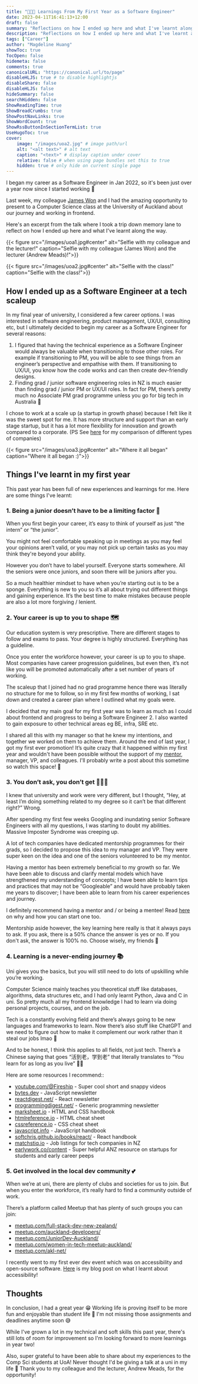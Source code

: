 ```yaml
---
title: "👩🏻‍💻 Learnings From My First Year as a Software Engineer"
date: 2023-04-11T16:41:13+12:00
draft: false
summary: "Reflections on how I ended up here and what I've learnt along the way" #displays underneath title in blog title card on homepage
description: "Reflections on how I ended up here and what I've learnt along the way" #displays underneath title in actual blog page
tags: ["Career"]
author: "Magdeline Huang"
showToc: true
TocOpen: false
hidemeta: false
comments: true
canonicalURL: "https://canonical.url/to/page"
disableHLJS: true # to disable highlightjs
disableShare: false
disableHLJS: false
hideSummary: false
searchHidden: false
ShowReadingTime: true
ShowBreadCrumbs: true
ShowPostNavLinks: true
ShowWordCount: true
ShowRssButtonInSectionTermList: true
UseHugoToc: true
cover:
    image: "/images/uoa2.jpg" # image path/url
    alt: "<alt text>" # alt text
    caption: "<text>" # display caption under cover
    relative: false # when using page bundles set this to true
    hidden: true # only hide on current single page
---
```


I began my career as a Software Engineer in Jan 2022, so it's been just over a year now since I started working 🤯

Last week, my colleague [James Won](https://github.com/jwwnz) and I had the amazing opportunity to present to a Computer Science class at the University of Auckland about our journey and working in frontend.

Here's an excerpt from the talk where I took a trip down memory lane to reflect on how I ended up here and what I've learnt along the way.

{{< figure src="/images/uoa1.jpg#center" alt="Selfie with my colleague and the lecturer!" caption="Selfie with my colleague (James Won) and the lecturer (Andrew Meads)!">}}

{{< figure src="/images/uoa2.jpg#center" alt="Selfie with the class!" caption="Selfie with the class!">}}

## How I ended up as a Software Engineer at a tech scaleup

In my final year of university, I considered a few career options. I was interested in software engineering, product management, UX/UI, consulting etc, but I ultimately decided to begin my career as a Software Engineer for several reasons:

1. I figured that having the technical experience as a Software Engineer would always be valuable when transitioning to those other roles. For example if transitioning to PM, you will be able to see things from an engineer’s perspective and empathise with them. If transitioning to UX/UI, you know how the code works and can then create dev-friendly designs.
2. Finding grad / junior software engineering roles in NZ is much easier than finding grad / junior PM or UX/UI roles. In fact for PM, there’s pretty much no Associate PM grad programme unless you go for big tech in Australia 🥲

I chose to work at a scale up (a startup in growth phase) because I felt like it was the sweet spot for me. It has more structure and support than an early stage startup, but it has a lot more flexibility for innovation and growth compared to a corporate. (PS See [here](https://magdelinehuang.com/posts/005-internships/#the-type-of-company) for my comparison of different types of companies)

{{< figure src="/images/uoa3.jpg#center" alt="Where it all began" caption="Where it all began :)">}}

## Things I've learnt in my first year

This past year has been full of new experiences and learnings for me. Here are some things I've learnt:

### 1. Being a junior doesn’t have to be a limiting factor 🧽

When you first begin your career, it’s easy to think of yourself as just “the intern” or “the junior”.

You might not feel comfortable speaking up in meetings as you may feel your opinions aren’t valid, or you may not pick up certain tasks as you may think they're beyond your ability.

However you don’t have to label yourself. Everyone starts somewhere. All the seniors were once juniors, and soon there will be juniors after you.

So a much healthier mindset to have when you’re starting out is to be a sponge. Everything is new to you so it’s all about trying out different things and gaining experience. It’s the best time to make mistakes because people are also a lot more forgiving / lenient.

### 2. Your career is up to you to shape 🗺️

Our education system is very prescriptive. There are different stages to follow and exams to pass. Your degree is highly structured. Everything has a guideline.

Once you enter the workforce however, your career is up to you to shape. Most companies have career progression guidelines, but even then, it’s not like you will be promoted automatically after a set number of years of working.

The scaleup that I joined had no grad programme hence there was literally no structure for me to follow, so in my first few months of working, I sat down and created a career plan where I outlined what my goals were.

I decided that my main goal for my first year was to learn as much as I could about frontend and progress to being a Software Engineer 2. I also wanted to gain exposure to other technical areas eg BE, infra, SRE etc.

I shared all this with my manager so that he knew my intentions, and together we worked on them to achieve them. Around the end of last year, I got my first ever promotion! It’s quite crazy that it happened within my first year and wouldn't have been possible without the support of my [mentor](https://magdelinehuang.com/posts/006-mentorship/), manager, VP, and colleagues. I'll probably write a post about this sometime so watch this space! 👀

### 3. You don’t ask, you don’t get 🙋🏻‍♀️

I knew that university and work were very different, but I thought, “Hey, at least I’m doing something related to my degree so it can’t be that different right?” Wrong.

After spending my first few weeks Googling and inundating senior Software Engineers with all my questions, I was starting to doubt my abilities. Massive Imposter Syndrome was creeping up.

A lot of tech companies have dedicated mentorship programmes for their grads, so I decided to propose this idea to my manager and VP. They were super keen on the idea and one of the seniors volunteered to be my mentor.

Having a mentor has been extremely beneficial to my growth so far. We have been able to discuss and clarify mental models which have strengthened my understanding of concepts; I have been able to learn tips and practices that may not be “Googleable” and would have probably taken me years to discover; I have been able to learn from his career experiences and journey.

I definitely recommend having a mentor and / or being a mentee! Read [here](https://magdelinehuang.com/posts/006-mentorship/) on why and how you can start one too.

Mentorship aside however, the key learning here really is that it always pays to ask. If you ask, there is a 50% chance the answer is yes or no. If you don't ask, the answer is 100% no. Choose wisely, my friends 🫡

### 4. Learning is a never-ending journey 📚

Uni gives you the basics, but you will still need to do lots of upskilling while you’re working.

Computer Science mainly teaches you theoretical stuff like databases, algorithms, data structures etc, and I had only learnt Python, Java and C in uni. So pretty much all my frontend knowledge I had to learn via doing personal projects, courses, and on the job.

Tech is a constantly evolving field and there’s always going to be new languages and frameworks to learn. Now there’s also stuff like ChatGPT and we need to figure out how to make it complement our work rather than it steal our jobs lmao 🤡

And to be honest, I think this applies to all fields, not just tech. There’s a Chinese saying that goes “活到老，学到老” that literally translates to “You learn for as long as you live” 👵🏻

Here are some resources I recommend::

- [youtube.com/@Fireship](https://www.youtube.com/@Fireship) - Super cool short and snappy videos
- [bytes.dev](http://bytes.dev) - JavaScript newsletter
- [reactdigest.net/](https://reactdigest.net/) - React newsletter
- [programmingdigest.net/](https://programmingdigest.net/) - Generic programming newsletter
- [marksheet.io](http://marksheet.io/) - HTML and CSS handbook
- [htmlreference.io](https://htmlreference.io/) - HTML cheat sheet
- [cssreference.io](https://cssreference.io/) - CSS cheat sheet
- [javascript.info](http://javascript.info/) - JavaScript handbook
- [softchris.github.io/books/react/](http://softchris.github.io/books/react/) - React handbook
- [matchstiq.io](http://matchstiq.io/) - Job listings for tech companies in NZ
- [earlywork.co/content](https://www.earlywork.co/content) - Super helpful ANZ resource on startups for students and early career peeps

### 5. Get involved in the local dev community 💕

When we’re at uni, there are plenty of clubs and societies for us to join. But when you enter the workforce, it’s really hard to find a community outside of work.

There’s a platform called Meetup that has plenty of such groups you can join:

- [meetup.com/full-stack-dev-new-zealand/](https://www.meetup.com/full-stack-dev-new-zealand/)
- [meetup.com/auckland-developers/](https://www.meetup.com/auckland-developers/)
- [meetup.com/JuniorDev-Auckland/](https://www.meetup.com/JuniorDev-Auckland/)
- [meetup.com/women-in-tech-meetup-auckland/](https://www.meetup.com/women-in-tech-meetup-auckland/)
- [meetup.com/akl-net/](https://www.meetup.com/akl-net/)

I recently went to my first ever dev event which was on accessibility and open-source software. [Here](https://magdelinehuang.com/posts/008-accessibility/) is my blog post on what I learnt about accessibility!

## Thoughts

In conclusion, I had a great year 😁 Working life is proving itself to be more fun and enjoyable than student life 🤣 I'm not missing those assignments and deadlines anytime soon 😅

While I've grown a lot in my technical and soft skills this past year, there's still lots of room for improvement so I'm looking forward to more learnings in year two!

Also, super grateful to have been able to share about my experiences to the Comp Sci students at UoA! Never thought I'd be giving a talk at a uni in my life 🤯 Thank you to my colleague and the lecturer, Andrew Meads, for the opportunity!
